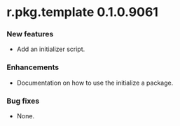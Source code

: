 # r.pkg.template 0.1.0.9061
### New features
* Add an initializer script.
### Enhancements
* Documentation on how to use the initialize a package.
### Bug fixes
* None.
